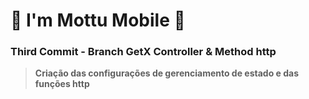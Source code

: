 
# 🛵 I'm Mottu Mobile 🛵

### Third Commit - Branch GetX Controller & Method http

> **Criação das configurações de gerenciamento de estado e das funções http**

